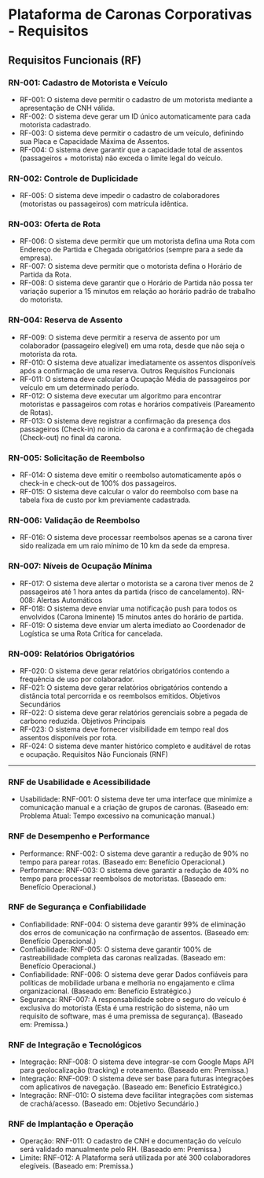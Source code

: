 # Plataforma de Caronas Corporativas - Requisitos

## Requisitos Funcionais (RF)

### RN-001: Cadastro de Motorista e Veículo
- RF-001: O sistema deve permitir o cadastro de um motorista mediante a apresentação de CNH válida.
- RF-002: O sistema deve gerar um ID único automaticamente para cada motorista cadastrado.
- RF-003: O sistema deve permitir o cadastro de um veículo, definindo sua Placa e Capacidade Máxima de Assentos.
- RF-004: O sistema deve garantir que a capacidade total de assentos (passageiros + motorista) não exceda o limite legal do veículo.

### RN-002: Controle de Duplicidade
- RF-005: O sistema deve impedir o cadastro de colaboradores (motoristas ou passageiros) com matrícula idêntica.

### RN-003: Oferta de Rota
- RF-006: O sistema deve permitir que um motorista defina uma Rota com Endereço de Partida e Chegada obrigatórios (sempre para a sede da empresa).
- RF-007: O sistema deve permitir que o motorista defina o Horário de Partida da Rota.
- RF-008: O sistema deve garantir que o Horário de Partida não possa ter variação superior a 15 minutos em relação ao horário padrão de trabalho do motorista.

### RN-004: Reserva de Assento
- RF-009: O sistema deve permitir a reserva de assento por um colaborador (passageiro elegível) em uma rota, desde que não seja o motorista da rota.
- RF-010: O sistema deve atualizar imediatamente os assentos disponíveis após a confirmação de uma reserva.
Outros Requisitos Funcionais
- RF-011: O sistema deve calcular a Ocupação Média de passageiros por veículo em um determinado período.
- RF-012: O sistema deve executar um algoritmo para encontrar motoristas e passageiros com rotas e horários compatíveis (Pareamento de Rotas).
- RF-013: O sistema deve registrar a confirmação da presença dos passageiros (Check-in) no início da carona e a confirmação de chegada (Check-out) no final da carona.


### RN-005: Solicitação de Reembolso
- RF-014: O sistema deve emitir o reembolso automaticamente após o check-in e check-out de 100% dos passageiros.
- RF-015: O sistema deve calcular o valor do reembolso com base na tabela fixa de custo por km previamente cadastrada.

### RN-006: Validação de Reembolso
- RF-016: O sistema deve processar reembolsos apenas se a carona tiver sido realizada em um raio mínimo de 10 km da sede da empresa.


### RN-007: Níveis de Ocupação Mínima
- RF-017: O sistema deve alertar o motorista se a carona tiver menos de 2 passageiros até 1 hora antes da partida (risco de cancelamento).
RN-008: Alertas Automáticos
- RF-018: O sistema deve enviar uma notificação push para todos os envolvidos (Carona Iminente) 15 minutos antes do horário de partida.
- RF-019: O sistema deve enviar um alerta imediato ao Coordenador de Logística se uma Rota Crítica for cancelada.

### RN-009: Relatórios Obrigatórios
- RF-020: O sistema deve gerar relatórios obrigatórios contendo a frequência de uso por colaborador.
- RF-021: O sistema deve gerar relatórios obrigatórios contendo a distância total percorrida e os reembolsos emitidos.
Objetivos Secundários
- RF-022: O sistema deve gerar relatórios gerenciais sobre a pegada de carbono reduzida.
Objetivos Principais
- RF-023: O sistema deve fornecer visibilidade em tempo real dos assentos disponíveis por rota.
- RF-024: O sistema deve manter histórico completo e auditável de rotas e ocupação.
Requisitos Não Funcionais (RNF)

---

### RNF de Usabilidade e Acessibilidade
- Usabilidade: RNF-001: O sistema deve ter uma interface que minimize a comunicação manual e a criação de grupos de caronas. (Baseado em: Problema Atual: Tempo excessivo na comunicação manual.)

### RNF de Desempenho e Performance
- Performance: RNF-002: O sistema deve garantir a redução de 90% no tempo para parear rotas. (Baseado em: Benefício Operacional.)
- Performance: RNF-003: O sistema deve garantir a redução de 40% no tempo para processar reembolsos de motoristas. (Baseado em: Benefício Operacional.)

### RNF de Segurança e Confiabilidade
- Confiabilidade: RNF-004: O sistema deve garantir 99% de eliminação dos erros de comunicação na confirmação de assentos. (Baseado em: Benefício Operacional.)
 - Confiabilidade: RNF-005: O sistema deve garantir 100% de rastreabilidade completa das caronas realizadas. (Baseado em: Benefício Operacional.)
- Confiabilidade: RNF-006: O sistema deve gerar Dados confiáveis para políticas de mobilidade urbana e melhoria no engajamento e clima organizacional. (Baseado em: Benefício Estratégico.)
- Segurança: RNF-007: A responsabilidade sobre o seguro do veículo é exclusiva do motorista (Esta é uma restrição do sistema, não um requisito de software, mas é uma premissa de segurança). (Baseado em: Premissa.)

### RNF de Integração e Tecnológicos
- Integração: RNF-008: O sistema deve integrar-se com Google Maps API para geolocalização (tracking) e roteamento. (Baseado em: Premissa.)
- Integração: RNF-009: O sistema deve ser base para futuras integrações com aplicativos de navegação. (Baseado em: Benefício Estratégico.)
- Integração: RNF-010: O sistema deve facilitar integrações com sistemas de crachá/acesso. (Baseado em: Objetivo Secundário.)

### RNF de Implantação e Operação
- Operação: RNF-011: O cadastro de CNH e documentação do veículo será validado manualmente pelo RH. (Baseado em: Premissa.)
- Limite: RNF-012: A Plataforma será utilizada por até 300 colaboradores elegíveis. (Baseado em: Premissa.)
